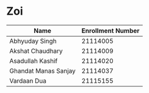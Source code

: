 # Zoi

Name | Enrollment Number
---- | ----
Abhyuday Singh | 21114005
Akshat Chaudhary | 21114009
Asadullah Kashif | 21114020
Ghandat Manas Sanjay | 21114037
Vardaan Dua | 21115155
